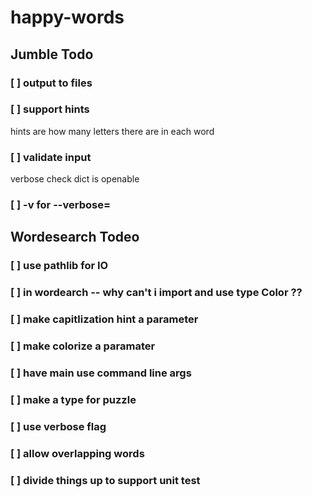 # happy-words

## Jumble Todo
### [ ] output to files
### [ ] support hints
hints are how many letters there are in each word
### [ ] validate input
verbose
check dict is openable
### [ ] -v for --verbose=

## Wordesearch Todeo
### [ ] use pathlib for IO
### [ ] in wordearch -- why can't i import and use type Color ??
### [ ] make capitlization hint a parameter
### [ ] make colorize a paramater
### [ ] have main use command line args
### [ ] make a type for puzzle
### [ ] use verbose flag
### [ ] allow overlapping words
### [ ] divide things up to support unit test






